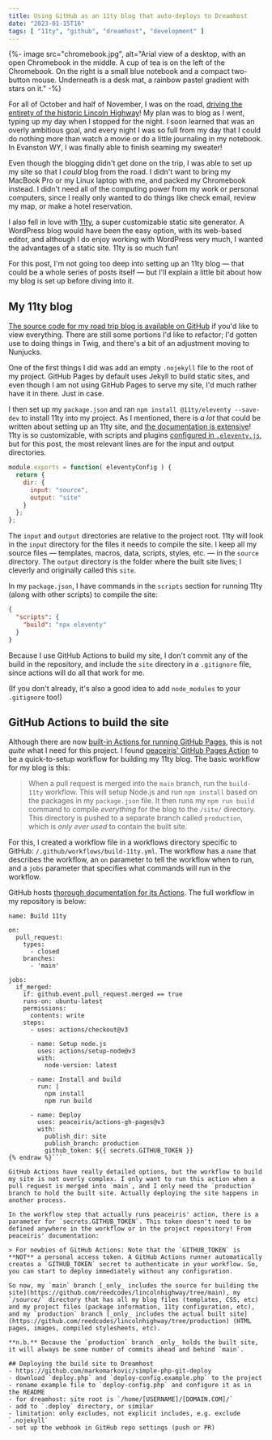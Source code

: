 ```yaml
---
title: Using GitHub as an 11ty blog that auto-deploys to Dreamhost
date: "2023-01-15T16"
tags: [ "11ty", "github", "dreamhost", "development" ]
---
```


{%- image src="chromebook.jpg", alt="Arial view of a desktop, with an open Chromebook in the middle. A cup of tea is on the left of the Chromebook. On the right is a small blue notebook and a compact two-button mouse. Underneath is a desk mat, a rainbow pastel gradient with stars on it." -%}

For all of October and half of November, I was on the road, [driving the entirety of the historic Lincoln Highway](https://lincolnhighwayjournal.com/)! My plan was to blog as I went, typing up my day when I stopped for the night. I soon learned that was an overly ambitious goal, and every night I was so full from my day that I could do nothing more than watch a movie or do a little journaling in my notebook. In Evanston WY, I was finally able to finish seaming my sweater!

Even though the blogging didn't get done on the trip, I was able to set up my site so that I _could_ blog from the road. I didn't want to bring my MacBook Pro or my Linux laptop with me, and packed my Chromebook instead. I didn't need all of the computing power from my work or personal computers, since I really only wanted to do things like check email, review my map, or make a hotel reservation.

I also fell in love with [11ty](https://www.11ty.dev/), a super customizable static site generator. A WordPress blog would have been the easy option, with its web-based editor, and although I do enjoy working with WordPress very much, I wanted the advantages of a static site. 11ty is so much fun!

For this post, I'm not going too deep into setting up an 11ty blog &#8212; that could be a whole series of posts itself &#8212; but I'll explain a little bit about how my blog is set up before diving into it.

## My 11ty blog

[The source code for my road trip blog is available on GitHub](https://github.com/reedcodes/lincolnhighway) if you'd like to view everything. There are still some portions I'd like to refactor; I'd gotten use to doing things in Twig, and there's a bit of an adjustment moving to Nunjucks.

One of the first things I did was add an empty `.nojekyll` file to the root of my project. GitHub Pages by default uses Jekyll to build static sites, and even though I am not using GitHub Pages to serve my site, I'd much rather have it in there. Just in case.

I then set up my `package.json` and ran `npm install @11ty/eleventy --save-dev` to install 11ty into my project. As I mentioned, there is _a lot_ that could be written about setting up an 11ty site, and [the documentation is extensive](https://www.11ty.dev/docs/)! 11ty is so customizable, with scripts and plugins [configured in `.eleventy.js`](https://www.11ty.dev/docs/config/), but for this post, the most relevant lines are for the input and output directories. 

```js
module.exports = function( eleventyConfig ) {
  return {
    dir: {
      input: "source",
      output: "site"
    }
  };
};
```

The `input` and `output` directories are relative to the project root. 11ty will look in the `input` directory for the files it needs to compile the site. I keep all my source files &#8212; templates, macros, data, scripts, styles, etc. &#8212; in the `source` directory. The `output` directory is the folder where the built site lives; I cleverly and originally called this `site`.

In my `package.json`, I have commands in the `scripts` section for running 11ty (along with other scripts) to compile the site:

```json
{
  "scripts": {
    "build": "npx eleventy"
  }
}
```

Because I use GitHub Actions to build my site, I don't commit any of the build in the repository, and include the `site` directory in a `.gitignore` file, since actions will do all that work for me.

(If you don't already, it's also a good idea to add `node_modules` to your `.gitignore` too!)

## GitHub Actions to build the site

Although there are now [built-in Actions for running GitHub Pages](https://github.blog/2022-08-10-github-pages-now-uses-actions-by-default/), this is not _quite_ what I need for this project. I found [peaceiris' GitHub Pages Action](https://github.com/peaceiris/actions-gh-pages) to be a quick-to-setup workflow for building my 11ty blog. The basic workflow for my blog is this:

> When a pull request is merged into the `main` branch, run the `build-11ty` workflow. This will setup Node.js and run `npm install` based on the packages in my `package.json` file. It then runs my `npm run build` command to compile _everything_ for the blog to the `/site/` directory. This directory is pushed to a separate branch called `production`, which is _only ever used_ to contain the built site.

For this, I created a workflow file in a workflows directory specific to GitHub: `/.github/workflows/build-11ty.yml`. The workflow has a `name` that describes the workflow, an `on` parameter to tell the workflow when to run, and a `jobs` parameter that specifies what commands will run in the workflow.

GitHub hosts [thorough documentation for its Actions](https://docs.github.com/en/developers/github-marketplace). The full workflow in my repository is below:

```yaml{% raw %}
name: Build 11ty

on:
  pull_request:
    types:
      - closed
    branches:
      - 'main'

jobs:
  if_merged:
    if: github.event.pull_request.merged == true
    runs-on: ubuntu-latest
    permissions:
      contents: write
    steps:
      - uses: actions/checkout@v3

      - name: Setup node.js
        uses: actions/setup-node@v3
        with:
          node-version: latest

      - name: Install and build
        run: |
          npm install
          npm run build

      - name: Deploy
        uses: peaceiris/actions-gh-pages@v3
        with:
          publish_dir: site
          publish_branch: production
          github_token: ${{ secrets.GITHUB_TOKEN }}
{% endraw %}```

GitHub Actions have really detailed options, but the workflow to build my site is not overly complex. I only want to run this action when a pull request is merged into `main`, and I only need the `production` branch to hold the built site. Actually deploying the site happens in another process.

In the workflow step that actually runs peaceiris' action, there is a parameter for `secrets.GITHUB_TOKEN`. This token doesn't need to be defined anywhere in the workflow or in the project repository! From peaceiris' documentation:

> For newbies of GitHub Actions: Note that the `GITHUB_TOKEN` is **NOT** a personal access token. A GitHub Actions runner automatically creates a `GITHUB_TOKEN` secret to authenticate in your workflow. So, you can start to deploy immediately without any configuration.

So now, my `main` branch [_only_ includes the source for building the site](https://github.com/reedcodes/lincolnhighway/tree/main), my `/source/` directory that has all my blog files (templates, CSS, etc) and my project files (package information, 11ty configuration, etc), and my `production` branch [_only_ includes the actual built site](https://github.com/reedcodes/lincolnhighway/tree/production) (HTML pages, images, compiled stylesheets, etc).

**n.b.** Because the `production` branch _only_ holds the built site, it will always be some number of commits ahead and behind `main`.

## Deploying the build site to Dreamhost
- https://github.com/markomarkovic/simple-php-git-deploy
- download `deploy.php` and `deploy-config.example.php` to the project
- rename example file to `deploy-config.php` and configure it as in the README
- for dreamhost: site root is `/home/[USERNAME]/[DOMAIN.COM]/`
- add to `.deploy` directory, or similar
- limitation: only excludes, not explicit includes, e.g. exclude `.nojekyll`
- set up the webhook in GitHub repo settings (push or PR)
